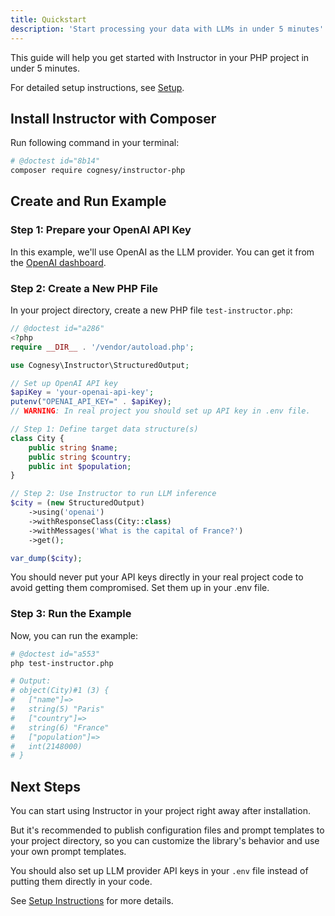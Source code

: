 ```yaml
---
title: Quickstart
description: 'Start processing your data with LLMs in under 5 minutes'
---
```


This guide will help you get started with Instructor in your PHP project in under 5 minutes.

For detailed setup instructions, see [Setup](setup).


## Install Instructor with Composer

Run following command in your terminal:

```bash
# @doctest id="8b14"
composer require cognesy/instructor-php
```


## Create and Run Example

### Step 1: Prepare your OpenAI API Key

In this example, we'll use OpenAI as the LLM provider. You can get it from the [OpenAI dashboard](https://platform.openai.com/).

### Step 2: Create a New PHP File

In your project directory, create a new PHP file `test-instructor.php`:

```php
// @doctest id="a286"
<?php
require __DIR__ . '/vendor/autoload.php';

use Cognesy\Instructor\StructuredOutput;

// Set up OpenAI API key
$apiKey = 'your-openai-api-key';
putenv("OPENAI_API_KEY=" . $apiKey);
// WARNING: In real project you should set up API key in .env file.

// Step 1: Define target data structure(s)
class City {
    public string $name;
    public string $country;
    public int $population;
}

// Step 2: Use Instructor to run LLM inference
$city = (new StructuredOutput)
    ->using('openai')
    ->withResponseClass(City::class)
    ->withMessages('What is the capital of France?')
    ->get();

var_dump($city);
```

<Warning>
You should never put your API keys directly in your real project code to avoid getting them compromised. Set them up in your .env file.
</Warning>

### Step 3: Run the Example

Now, you can run the example:

```bash
# @doctest id="a553"
php test-instructor.php

# Output:
# object(City)#1 (3) {
#   ["name"]=>
#   string(5) "Paris"
#   ["country"]=>
#   string(6) "France"
#   ["population"]=>
#   int(2148000)
# }
```


## Next Steps

You can start using Instructor in your project right away after installation.

But it's recommended to publish configuration files and prompt templates to your project directory, so you can
customize the library's behavior and use your own prompt templates.

You should also set up LLM provider API keys in your `.env` file instead of putting them directly in your code.

See [Setup Instructions](setup) for more details.
